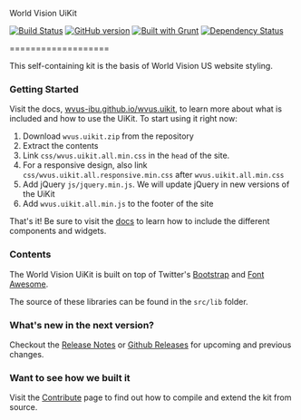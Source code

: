 World Vision UiKit

[![Build Status](https://travis-ci.org/wvus-ibu/wvus.uikit.png?branch=master)](https://travis-ci.org/wvus-ibu/wvus.uikit)
[![GitHub version](https://badge.fury.io/gh/wvus-ibu%2Fwvus.uikit.png)](http://badge.fury.io/gh/wvus-ibu%2Fwvus.uikit)
[![Built with Grunt](https://cdn.gruntjs.com/builtwith.png)](http://gruntjs.com/)
[![Dependency Status](https://david-dm.org/wvus-ibu/wvus.uikit.png)](https://david-dm.org/wvus-ibu/wvus.uikit)

===================

This self-containing kit is the basis of World Vision US website styling.

### Getting Started
Visit the docs, [wvus-ibu.github.io/wvus.uikit](http://wvus-ibu.github.io/wvus.uikit), to learn more about what is included and how to use the UiKit.
To start using it right now:

1. Download `wvus.uikit.zip` from the repository
2. Extract the contents
3. Link `css/wvus.uikit.all.min.css` in the `head` of the site.
4. For a responsive design, also link `css/wvus.uikit.all.responsive.min.css` after `wvus.uikit.all.min.css`
5. Add jQuery `js/jquery.min.js`. We will update jQuery in new versions of the UiKit
6. Add `wvus.uikit.all.min.js` to the footer of the site

That's it! Be sure to visit the [docs](http://wvus-ibu.github.io/wvus.uikit) to learn how to include the different components and widgets.


### Contents
The World Vision UiKit is built on top of Twitter's [Bootstrap](http://twitter.github.io/bootstrap/) and [Font Awesome](http://fortawesome.github.io/Font-Awesome/icons/).

The source of these libraries can be found in the `src/lib` folder.

### What's new in the next version?
Checkout the [Release Notes](ReleaseNotes.md) or [Github Releases](https://github.com/wvus-ibu/wvus.uikit/releases) for upcoming and previous changes.

### Want to see how we built it
Visit the [Contribute](Contribute.md) page to find out how to compile and extend the kit from source.
